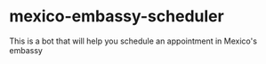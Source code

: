 # mexico-embassy-scheduler
This is a bot that will help you schedule an appointment in Mexico's embassy
